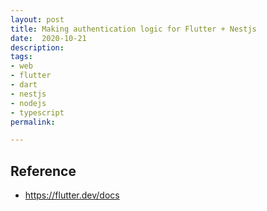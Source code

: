 ```yaml
---
layout: post
title: Making authentication logic for Flutter + Nestjs
date:  2020-10-21 
description: 
tags:
- web
- flutter
- dart
- nestjs
- nodejs
- typescript
permalink: 

---
```





## Reference
* <https://flutter.dev/docs>


